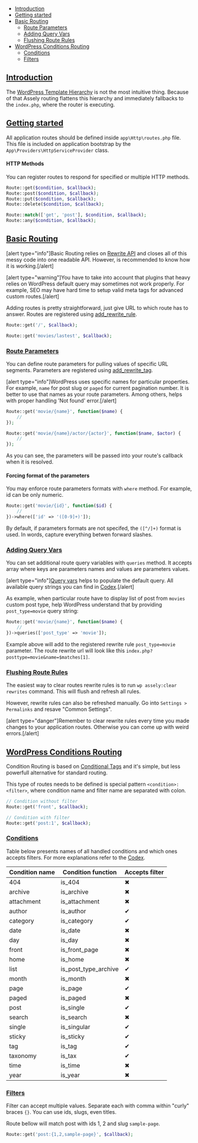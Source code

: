 - [Introduction](#introduction)
- [Getting started](#getting-started)
- [Basic Routing](#basic-routing)
    + [Route Parameters](#route-parameters)
    + [Adding Query Vars](#adding-query-vars)
    + [Flushing Route Rules](#flushing-route-rules)
- [WordPress Conditions Routing](#wordpress-conditions-routing)
    + [Conditions](#conditions)
    + [Filters](#filters)


<a name="introduction"></a>
## [Introduction](#introduction)

The [WordPress Template Hierarchy](https://developer.wordpress.org/files/2014/10/template-hierarchy.png) is not the most intuitive thing. Because of that Assely routing flattens this hierarchy and immediately fallbacks to the `index.php`, where the router is executing.

<a name="getting-started"></a>
## [Getting started](#getting-started)

All application routes should be defined inside `app\Http\routes.php` file. This file is included on application bootstrap by the `App\Providers\HttpServiceProvider` class.

#### HTTP Methods

You can register routes to respond for specified or multiple HTTP methods.

```php
Route::get($condition, $callback);
Route::post($condition, $callback);
Route::put($condition, $callback);
Route::delete($condition, $callback);

Route::match(['get', 'post'], $condition, $callback);
Route::any($condition, $callback);
```

<a name="basic-routing"></a>
## [Basic Routing](#basic-routing)

[alert type="info"]Basic Routing relies on [Rewrite API](https://codex.wordpress.org/Rewrite_API/add_rewrite_rule) and closes all of this messy code into one readable API. However, is recommended to know how it is working.[/alert]

[alert type="warning"]You have to take into account that plugins that heavy relies on WordPress default query may sometimes not work properly. For example, SEO may have hard time to setup valid meta tags for advanced custom routes.[/alert]

Adding routes is pretty straightforward, just give URL to which route has to answer. Routes are registered using [add_rewrite_rule](https://codex.wordpress.org/Rewrite_API/add_rewrite_rule).

```php
Route::get('/', $callback);

Route::get('movies/lastest', $callback);
```

<a name="route-parameters"></a>
### [Route Parameters](#route-parameters)

You can define route parameters for pulling values of specific URL segments. Parameters are registered using [add_rewrite_tag](https://codex.wordpress.org/Rewrite_API/add_rewrite_tag).

[alert type="info"]WordPress uses specific names for particular properties. For example, `name` for post slug or `paged` for current pagination number. It is better to use that names as your route parameters. Among others, helps with proper handling 'Not found' error.[/alert]

```php
Route::get('movie/{name}', function($name) {
    //
});

Route::get('movie/{name}/actor/{actor}', function($name, $actor) {
    //
});
```

As you can see, the parameters will be passed into your route's callback when it is resolved.

#### Forcing format of the parameters

You may enforce route parameters formats with `where` method. For example, id can be only numeric.

```php
Route::get('movie/{id}', function($id) {
    //
})->where(['id' => '([0-9]+)']);
```

By default, if parameters formats are not specifed, the `([^/]+)` format is used. In words, capture everything betwen forward slashes.

<a name="adding-query-vars"></a>
### [Adding Query Vars](#adding-query-vars)

You can set additional route query variables with `queries` method. It accepts array where keys are parameters names and values are parameters values.

[alert type="info"][Query vars](https://codex.wordpress.org/Glossary#Query_Variable) helps to populate the default query. All available query strings you can find in [Codex](https://codex.wordpress.org/WordPress_Query_Vars).[/alert]

As example, when particular route have to display list of post from `movies` custom post type, help WordPress understand that by providing `post_type=movie` query string:

```php
Route::get('movie/{name}', function($name) {
    //
})->queries(['post_type' => 'movie']);
```

Example above will add to the registered rewrite rule `post_type=movie` parameter. The route rewrite url will look like this `index.php?posttype=movie&name=$matches[1]`.

<a name="flushing-route-rules"></a>
### [Flushing Route Rules](#flushing-route-rules)

The easiest way to clear routes rewrite rules is to run `wp assely:clear rewrites` command. This will flush and refresh all rules.

However, rewrite rules can also be refreshed manually. Go into `Settings > Permalinks` and resave "Common Settings".

[alert type="danger"]Remember to clear rewrite rules every time you made changes to your application routes. Otherwise you can come up with weird errors.[/alert]

<a name="wordpress-conditions-routing"></a>
## [WordPress Conditions Routing](#wordpress-conditions-routing)

Condition Routing is based on [Conditional Tags](https://codex.wordpress.org/Conditional_Tags) and it's simple, but less powerfull alternative for standard routing.

This type of routes needs to be defined is special pattern `<condition>:<filter>`, where condition name and filter name are separated with colon.

```php
// Condition without filter
Route::get('front', $callback);

// Condition with filter
Route::get('post:1', $callback);
```

<a name="conditions"></a>
### [Conditions](#conditions)

Table below presents names of all handled conditions and which ones accepts filters. For more explanations refer to the [Codex](https://codex.wordpress.org/Conditional_Tags).

| Condition name    | Condition function    | Accepts filter    |
|-------------------|-----------------------|-------------------|
| 404               | is_404                | ✖                 |
| archive           | is_archive            | ✖                 |
| attachment        | is_attachment         | ✖                 |
| author            | is_author             | ✔                 |
| category          | is_category           | ✔                 |
| date              | is_date               | ✖                 |
| day               | is_day                | ✖                 |
| front             | is_front_page         | ✖                 |
| home              | is_home               | ✖                 |
| list              | is_post_type_archive  | ✔                 |
| month             | is_month              | ✖                 |
| page              | is_page               | ✔                 |
| paged             | is_paged              | ✖                 |
| post              | is_single             | ✔                 |
| search            | is_search             | ✖                 |
| single            | is_singular           | ✔                 |
| sticky            | is_sticky             | ✔                 |
| tag               | is_tag                | ✔                 |
| taxonomy          | is_tax                | ✔                 |
| time              | is_time               | ✖                 |
| year              | is_year               | ✖                 |

<a name="filters"></a>
### [Filters](#filters)

Filter can accept multiple values. Separate each with comma within "curly" braces `{}`. You can use ids, slugs, even titles.

Route bellow will match post with ids 1, 2 and slug `sample-page`.

```php
Route::get('post:{1,2,sample-page}', $callback);
```
